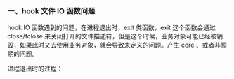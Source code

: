 ### 一、hook 文件 IO 函数问题

hook IO 函数遇到的问题，在进程退出时，exit 类函数，exit 这个函数会通过 close/fclose 来关闭打开的文件描述符，但是这个时候，业务对象可能已经被销毁，如果此时又去使用业务对象，就会导致未定义的问题。产生 core 、或者非预期的问题。

进程退出时的过程：

